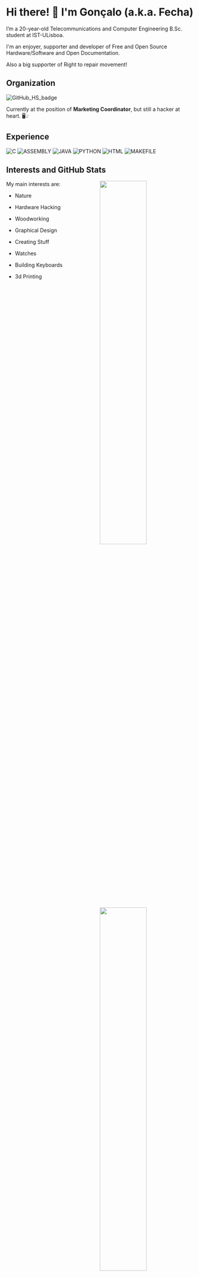 # Hi there! 👋 I'm Gonçalo (a.k.a. Fecha) 

I’m a 20-year-old Telecommunications and Computer Engineering B.Sc. student at IST-ULisboa.

I'm an enjoyer, supporter and developer of Free and Open Source Hardware/Software and Open Documentation.

Also a big supporter of Right to repair movement!


## Organization
 ![GitHub_HS_badge](https://img.shields.io/static/v1?label=&message=HackerSchool&style=plastic&color=6BBA75&logo=data:image/png;base64,iVBORw0KGgoAAAANSUhEUgAAAA4AAAAOCAYAAAAfSC3RAAAAAXNSR0IArs4c6QAAAARnQU1BAACxjwv8YQUAAAAJcEhZcwAADsMAAA7DAcdvqGQAAAAZdEVYdFNvZnR3YXJlAHBhaW50Lm5ldCA0LjAuMjHxIGmVAAAAdklEQVQ4T2PI3lX6nxxMHY0+lYEokiCcti4fQwyEUTRqaqj/9yz0RVEA0ggSRxYDYQyN6IpgGtHFqasxZXUOHCcDMdEakdkg7F3qDxeHYbxOhfFB2C3HCy4OwgT9iKwZWRxFIwijK4CJEdSIC5OtER2TqbH0PwCeFtOXtCYKAQAAAABJRU5ErkJggg==)

Currently at the position of **Marketing Coordinator**, but still a hacker at heart. 🖥️💡

## Experience
![C](https://img.shields.io/badge/_-C-555555.svg?style=for-the-badge)
![ASSEMBLY](https://img.shields.io/badge/_-ASM-6E4C13.svg?style=for-the-badge)
![JAVA](https://img.shields.io/badge/_-JAVA-B07219.svg?style=for-the-badge)
![PYTHON](https://img.shields.io/badge/_-PY-3572A5.svg?style=for-the-badge)
![HTML](https://img.shields.io/badge/_-HTML-E34C26.svg?style=for-the-badge)
![MAKEFILE](https://img.shields.io/badge/_-MAKEFILE-427819.svg?style=for-the-badge)

## Interests and GitHub Stats

<a href="https://github.com/F3cha">
	<img align="right" width="50%" src="https://github-readme-stats.vercel.app/api?username=F3cha&show_icons=true&cache_seconds=1800&bg_color=000000&icon_color=CD0000&title_color=CD0000&text_color=f2f2f2">
	<img align="right" width="50%" src="https://github-readme-stats.vercel.app/api/top-langs/?username=F3cha&layout=compact&cache_seconds=1800&bg_color=000000&title_color=CD0000&text_color=f2f2f2&langs_count=16" />
</a>

My main interests are: 

   * Nature
   
   * Hardware Hacking
   
   * Woodworking

   * Graphical Design
   
   * Creating Stuff
   
   * Watches

   * Building Keyboards

   * 3d Printing
